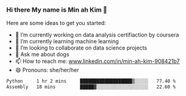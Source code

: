 ### Hi there My name is Min ah Kim 👋

Here are some ideas to get you started:

- 🔭 I’m currently working on data analysis certifiaction by coursera
- 🌱 I’m currently learning machine learning
- 👯 I’m looking to collaborate on data science projects
- 💬 Ask me about dogs
- 📫 How to reach me: www.linkedin.com/in/min-ah-kim-908421b7
- 😄 Pronouns: she/her/her

<!--START_SECTION:waka-->

```txt
Python     1 hr 2 mins     ███████████████████▒░░░░░   77.40 %
Assembly   18 mins         █████▓░░░░░░░░░░░░░░░░░░░   22.60 %
```

<!--END_SECTION:waka-->
